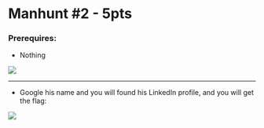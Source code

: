 # Manhunt #2 - 5pts

### Prerequires:

- Nothing

<img src="https://cdn.discordapp.com/attachments/698984879823519827/795344165541511218/unknown.png">

-----------------

- Google his name and you will found his LinkedIn profile, and you will get the flag:

<img src="https://cdn.discordapp.com/attachments/698984879823519827/795344592055566376/unknown.png">
